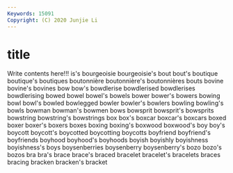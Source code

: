 ```yaml
---
Keywords: 15091
Copyright: (C) 2020 Junjie Li
---
```


# title

Write contents here!!!
is's 
bourgeoisie 
bourgeoisie's 
bout 
bout's
boutique 
boutique's 
boutiques 
boutonnière 
boutonnière's 
boutonnières 
bouts 
bovine 
bovine's 
bovines
bow 
bow's 
bowdlerise 
bowdlerised 
bowdlerises 
bowdlerising 
bowed 
bowel 
bowel's 
bowels
bower 
bower's 
bowers 
bowing 
bowl 
bowl's 
bowled 
bowlegged 
bowler 
bowler's
bowlers 
bowling 
bowling's 
bowls 
bowman 
bowman's 
bowmen 
bows 
bowsprit 
bowsprit's
bowsprits 
bowstring 
bowstring's 
bowstrings 
box 
box's 
boxcar 
boxcar's 
boxcars 
boxed
boxer 
boxer's 
boxers 
boxes 
boxing 
boxing's 
boxwood 
boxwood's 
boy 
boy's
boycott 
boycott's 
boycotted 
boycotting 
boycotts 
boyfriend 
boyfriend's 
boyfriends 
boyhood 
boyhood's
boyhoods 
boyish 
boyishly 
boyishness 
boyishness's 
boys 
boysenberries 
boysenberry 
boysenberry's 
bozo
bozo's 
bozos 
bra 
bra's 
brace 
brace's 
braced 
bracelet 
bracelet's 
bracelets
braces 
bracing 
bracken 
bracken's 
bracket 
